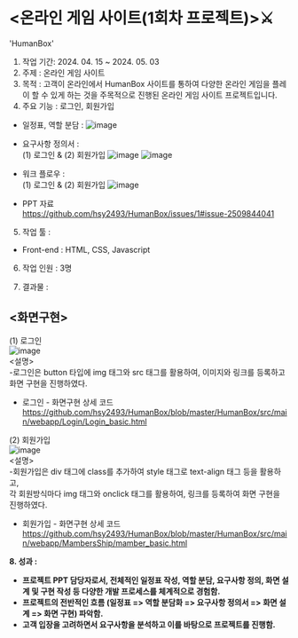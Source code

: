 # <온라인 게임 사이트(1회차 프로젝트)>⚔ <br>
'HumanBox'
1. 작업 기간: 2024. 04. 15 ~ 2024. 05. 03<br>
2. 주제 : 온라인 게임 사이트<br>
3. 목적 : 고객이 온라인에서 HumanBox 사이트를 통하여 다양한 온라인 게임을 플레이 할 수 있게 하는 것을 주목적으로 진행된 온라인 게임 사이트 프로젝트입니다.<br>
4. 주요 기능 : 로그인, 회원가입<br>
- 일정표, 역할 분담 : ![image](https://github.com/user-attachments/assets/239f41bd-0286-4f89-b40b-6b3e80c6e7de) <br>

- 요구사항 정의서 : <br>
  (1) 로그인 & (2) 회원가입 ![image](https://github.com/user-attachments/assets/3c4bab8b-86e7-458e-99bf-d4be55acf3f1) ![image](https://github.com/user-attachments/assets/0b3d5142-32ee-4e7f-bb30-036018e4d362) <br>
- 워크 플로우 : <br>
(1) 로그인 & (2) 회원가입 ![image](https://github.com/user-attachments/assets/b626f548-35ea-4118-bd3a-37585df3afe1) <br>
- PPT 자료 <br>
  https://github.com/hsy2493/HumanBox/issues/1#issue-2509844041 <br>
5. 작업 툴 :
- Front-end : HTML, CSS, Javascript<br>
6. 작업 인원 : 3명<br>

7. 결과물 : <br>
## <화면구현>
(1) 로그인<br>
![image](https://github.com/user-attachments/assets/663c48e4-b9ce-4327-a365-3528d472e486)<br>
<설명> <br>
-로그인은 button 타입에 img 태그와 src 태그를 활용하여, 이미지와 링크를 등록하고 <br>
화면 구현을 진행하였다.<br>
* 로그인 - 화면구현 상세 코드
  https://github.com/hsy2493/HumanBox/blob/master/HumanBox/src/main/webapp/Login/Login_basic.html<br>

(2) 회원가입<br>
![image](https://github.com/user-attachments/assets/5ee3579f-6d7d-473d-9066-a3a3b52b4180)<br>
<설명> <br>
-회원가입은 div 태그에 class를 추가하여 style 태그로 text-align 태그 등을 활용하고, <br>
각 회원방식마다 img 태그와 onclick 태그를 활용하여, 링크를 등록하여 화면 구현을 진행하였다. <br>
* 회원가입 - 화면구현 상세 코드
  https://github.com/hsy2493/HumanBox/blob/master/HumanBox/src/main/webapp/MambersShip/mamber_basic.html<br>

<b> 8. 성과 : <br>
- 프로젝트 PPT 담당자로서, 전체적인 일정표 작성, 역할 분담, 요구사항 정의, 화면 설계 및 구현 작성 등 다양한 개발 프로세스를 체계적으로 경험함.
- 프로젝트의 전반적인 흐름 (일정표 => 역할 분담화 => 요구사항 정의서 => 화면 설계 => 화면 구현) 파악함.
- 고객 입장을 고려하면서 요구사항을 분석하고 이를 바탕으로 프로젝트를 진행함. 
</b> 
